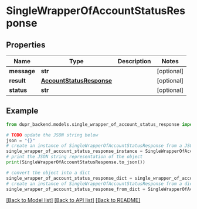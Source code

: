 # SingleWrapperOfAccountStatusResponse


## Properties

Name | Type | Description | Notes
------------ | ------------- | ------------- | -------------
**message** | **str** |  | [optional] 
**result** | [**AccountStatusResponse**](AccountStatusResponse.md) |  | [optional] 
**status** | **str** |  | [optional] 

## Example

```python
from dupr_backend.models.single_wrapper_of_account_status_response import SingleWrapperOfAccountStatusResponse

# TODO update the JSON string below
json = "{}"
# create an instance of SingleWrapperOfAccountStatusResponse from a JSON string
single_wrapper_of_account_status_response_instance = SingleWrapperOfAccountStatusResponse.from_json(json)
# print the JSON string representation of the object
print(SingleWrapperOfAccountStatusResponse.to_json())

# convert the object into a dict
single_wrapper_of_account_status_response_dict = single_wrapper_of_account_status_response_instance.to_dict()
# create an instance of SingleWrapperOfAccountStatusResponse from a dict
single_wrapper_of_account_status_response_from_dict = SingleWrapperOfAccountStatusResponse.from_dict(single_wrapper_of_account_status_response_dict)
```
[[Back to Model list]](../README.md#documentation-for-models) [[Back to API list]](../README.md#documentation-for-api-endpoints) [[Back to README]](../README.md)


